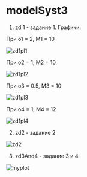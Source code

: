 # modelSyst3

1. zd 1 - задание 1. Графики:


При o1 = 2, M1 = 10

![zd1pl1](https://user-images.githubusercontent.com/49618961/194585678-4699f3ac-2606-4538-abdf-d3a4b90d3c39.png)


При o2 = 1, M2 = 10

![zd1pl2](https://user-images.githubusercontent.com/49618961/194585712-bad3d413-e828-41e0-97d7-741ccc16d64f.png)


При o3 = 0.5, M3 = 10

![zd1pl3](https://user-images.githubusercontent.com/49618961/194585729-cff11eb9-9159-4b46-aab1-13766327a888.png)


При o4 = 1, M4 = 12

![zd1pl4](https://user-images.githubusercontent.com/49618961/194585770-8a2642b1-e851-40bb-b2b8-d5182a35d7b5.png)



2. zd2 - задание 2

![zd2](https://user-images.githubusercontent.com/49618961/194585873-86af210f-7ee7-41e4-9e94-1f4a9b6d79e6.png)


3. zd3And4 - задание 3 и 4

![myplot](https://user-images.githubusercontent.com/49618961/194585962-9949369d-9aee-4eb1-bd75-c7318ad347ba.png)
